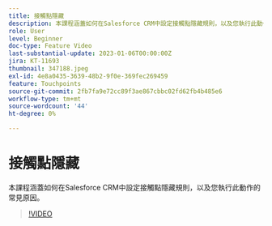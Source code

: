 ```yaml
---
title: 接觸點隱藏
description: 本課程涵蓋如何在Salesforce CRM中設定接觸點隱藏規則，以及您執行此動作的常見原因。
role: User
level: Beginner
doc-type: Feature Video
last-substantial-update: 2023-01-06T00:00:00Z
jira: KT-11693
thumbnail: 347188.jpeg
exl-id: 4e8a0435-3639-48b2-9f0e-369fec269459
feature: Touchpoints
source-git-commit: 2fb7fa9e72cc89f3ae867cbbc02fd62fb4b485e6
workflow-type: tm+mt
source-wordcount: '44'
ht-degree: 0%

---
```


# 接觸點隱藏

本課程涵蓋如何在Salesforce CRM中設定接觸點隱藏規則，以及您執行此動作的常見原因。

>[!VIDEO](https://video.tv.adobe.com/v/347188/?quality=12&learn=on)

